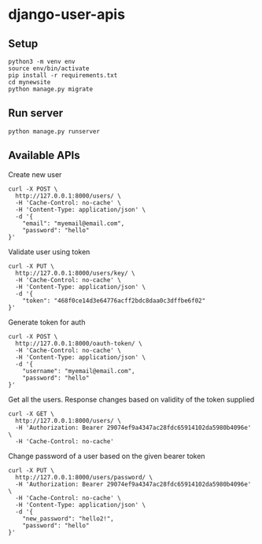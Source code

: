 # django-user-apis

## Setup
```
python3 -m venv env
source env/bin/activate
pip install -r requirements.txt
cd mynewsite
python manage.py migrate
```

## Run server
```
python manage.py runserver
```

## Available APIs
Create new user
```
curl -X POST \
  http://127.0.0.1:8000/users/ \
  -H 'Cache-Control: no-cache' \
  -H 'Content-Type: application/json' \
  -d '{
    "email": "myemail@email.com",
    "password": "hello"
}'
```

Validate user using token
```
curl -X PUT \
  http://127.0.0.1:8000/users/key/ \
  -H 'Cache-Control: no-cache' \
  -H 'Content-Type: application/json' \
  -d '{
	"token": "468f0ce14d3e64776acff2bdc8daa0c3dffbe6f02"
}'
```

Generate token for auth
```
curl -X POST \
  http://127.0.0.1:8000/oauth-token/ \
  -H 'Cache-Control: no-cache' \
  -H 'Content-Type: application/json' \
  -d '{
	"username": "myemail@email.com",
	"password": "hello"
}'
```

Get all the users. Response changes based on validity of the token supplied
```
curl -X GET \
  http://127.0.0.1:8000/users/ \
  -H 'Authorization: Bearer 29074ef9a4347ac28fdc65914102da5980b4096e' \
  -H 'Cache-Control: no-cache'
```

Change password of a user based on the given bearer token
```
curl -X PUT \
  http://127.0.0.1:8000/users/password/ \
  -H 'Authorization: Bearer 29074ef9a4347ac28fdc65914102da5980b4096e' \
  -H 'Cache-Control: no-cache' \
  -H 'Content-Type: application/json' \
  -d '{
    "new_password": "hello2!",
    "password": "hello"
}'
```